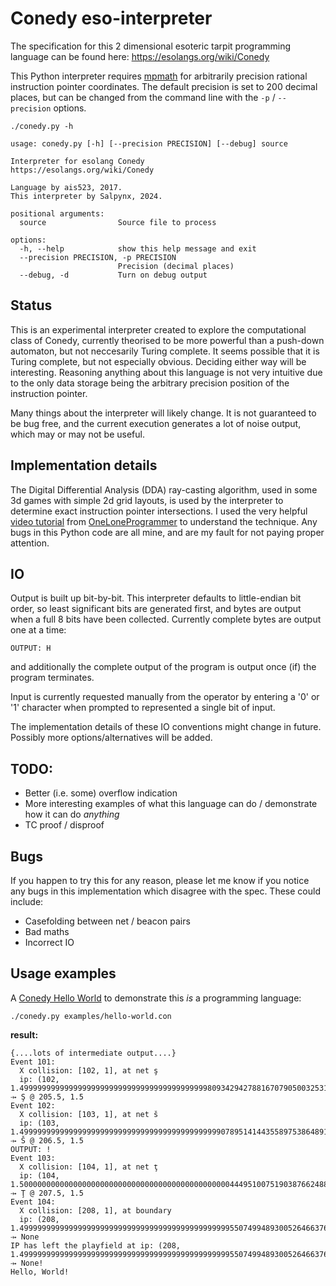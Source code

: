 # Conedy eso-interpreter

The specification for this 2 dimensional esoteric tarpit programming language can be found here: https://esolangs.org/wiki/Conedy

This Python interpreter requires [mpmath](https://mpmath.org/) for arbitrarily precision rational instruction pointer coordinates.
The default precision is set to 200 decimal places, but can be changed from the command line with the `-p` / `--precision` options.

    ./conedy.py -h

```
usage: conedy.py [-h] [--precision PRECISION] [--debug] source

Interpreter for esolang Conedy
https://esolangs.org/wiki/Conedy

Language by ais523, 2017.
This interpreter by Salpynx, 2024.

positional arguments:
  source                Source file to process

options:
  -h, --help            show this help message and exit
  --precision PRECISION, -p PRECISION
                        Precision (decimal places)
  --debug, -d           Turn on debug output

```

## Status
This is an experimental interpreter created to explore the computational class of Conedy, currently theorised to be more powerful than a push-down automaton, but not neccesarily Turing complete.
It seems possible that it is Turing complete, but not especially obvious. Deciding either way will be interesting.
Reasoning anything about this language is not very intuitive due to the only data storage being the arbitrary precision position of the instruction pointer.

Many things about the interpreter will likely change. It is not guaranteed to be bug free, and the current execution generates a lot of noise output, which may or may not be useful.

## Implementation details
The Digital Differential Analysis (DDA) ray-casting algorithm, used in some 3d games with simple 2d grid layouts, is used by the interpreter to determine exact instruction pointer intersections.
I used the very helpful [video tutorial](https://www.youtube.com/watch?v=NbSee-XM7WA) from [OneLoneProgrammer](https://www.youtube.com/@javidx9) to understand the technique.
Any bugs in this Python code are all mine, and are my fault for not paying proper attention.

## IO
Output is built up bit-by-bit. This interpreter defaults to little-endian bit order, so least significant bits are generated first, and bytes are output when a full 8 bits have been collected.
Currently complete bytes are output one at a time:

    OUTPUT: H

and additionally the complete output of the program is output once (if) the program terminates.

Input is currently requested manually from the operator by entering a '0' or '1' character when prompted to represented a single bit of input.

The implementation details of these IO conventions might change in future. Possibly more options/alternatives will be added.

## TODO:
* Better (i.e. some) overflow indication
* More interesting examples of what this language can do / demonstrate how it can do *anything*
* TC proof / disproof

## Bugs
If you happen to try this for any reason, please let me know if you notice any bugs in this implementation which disagree with the spec.
These could include:
* Casefolding between net / beacon pairs
* Bad maths
* Incorrect IO

## Usage examples
A [Conedy Hello World](examples/hello-world.con) to demonstrate this *is* a programming language:

    ./conedy.py examples/hello-world.con

**result:**
```
{....lots of intermediate output....}
Event 101:
  X collision: [102, 1], at net ş
  ip: (102, 1.4999999999999999999999999999999999999999998093429427881670790500325317917361904819542082200119956893423209278925892339305212734160422002914518877325627069599674465627093752441329236011150605911520974) ⤞ Ş @ 205.5, 1.5
Event 102:
  X collision: [103, 1], at net š
  ip: (103, 1.4999999999999999999999999999999999999999999990789514144355897538648914579310927076422908609662415250692865745308820735938672525285799140110698158827660034152655432201097071267832508386527297613099135) ⤞ Š @ 206.5, 1.5
OUTPUT: !
Event 103:
  X collision: [104, 1], at net ţ
  ip: (104, 1.500000000000000000000000000000000000000000000004449510075190387662488447063134817837476855744124437076959968238981246021285665446721836164197730358054270514902098825023624603252254826866411933520242) ⤞ Ţ @ 207.5, 1.5
Event 104:
  X collision: [208, 1], at boundary
  ip: (208, 1.4999999999999999999999999999999999999999999999955074994893005264663763988589604979322093582100386118401708533239271477369627822301214311192399727302737075477558519109664853039626992327773908497307702) ⤞ None
IP has left the playfield at ip: (208, 1.4999999999999999999999999999999999999999999999955074994893005264663763988589604979322093582100386118401708533239271477369627822301214311192399727302737075477558519109664853039626992327773908497307702) ⤞ None!
Hello, World!

```
